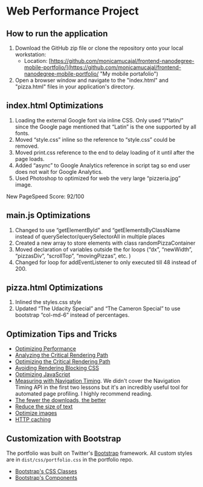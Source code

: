 # Web Performance Project


## How to run the application
1. Download the GitHub zip file or clone the repository onto your local workstation:
	* Location:  [https://github.com/monicamucajal/frontend-nanodegree-mobile-portfolio/](https://github.com/monicamucajal/frontend-nanodegree-mobile-portfolio/ "My mobile portafolio")
2. Open a browser window and navigate to the "index.html" and "pizza.html" files in your application's directory.


## index.html Optimizations
1.	Loading the external Google font via inline CSS.  Only used “/*latin/” since the Google page mentioned that “Latin” is the one supported by all fonts.
2.	Moved “style.css” inline so the reference to “style.css” could be removed.
3.	Moved print.css reference to the end  <link href="css/print.css" rel="stylesheet">  to delay loading of it until after the page loads.
4.	Added “async” to Google Analytics reference in script tag so end user does not wait for Google Analytics.
5.	Used Photoshop to optimized for web the very large “pizzeria.jpg” image.

New PageSpeed Score:  92/100


## main.js Optimizations

1.	Changed to use “getElementById” and “getElementsByClassName instead of querySelector/querySelectorAll in multiple places
2.	Created a new array to store elements with class randomPizzaContainer
3.	Moved declaration of variables outside the for loops (“dx”, “newWidth”, “pizzasDiv”, “scrollTop”, “movingPizzas”, etc. )
4.	Changed for loop for addEventListener to only executed till 48 instead of 200.


## pizza.html Optimizations
1.	Inlined the styles.css style
2.	Updated “The Udacity Special” and “The Cameron Special” to use bootstrap “col-md-6” instead of percentages.


## Optimization Tips and Tricks
* [Optimizing Performance](https://developers.google.com/web/fundamentals/performance/ "web performance")
* [Analyzing the Critical Rendering Path](https://developers.google.com/web/fundamentals/performance/critical-rendering-path/analyzing-crp.html "analyzing crp")
* [Optimizing the Critical Rendering Path](https://developers.google.com/web/fundamentals/performance/critical-rendering-path/optimizing-critical-rendering-path.html "optimize the crp!")
* [Avoiding Rendering Blocking CSS](https://developers.google.com/web/fundamentals/performance/critical-rendering-path/render-blocking-css.html "render blocking css")
* [Optimizing JavaScript](https://developers.google.com/web/fundamentals/performance/critical-rendering-path/adding-interactivity-with-javascript.html "javascript")
* [Measuring with Navigation Timing](https://developers.google.com/web/fundamentals/performance/critical-rendering-path/measure-crp.html "nav timing api"). We didn't cover the Navigation Timing API in the first two lessons but it's an incredibly useful tool for automated page profiling. I highly recommend reading.
* <a href="https://developers.google.com/web/fundamentals/performance/optimizing-content-efficiency/eliminate-downloads.html">The fewer the downloads, the better</a>
* <a href="https://developers.google.com/web/fundamentals/performance/optimizing-content-efficiency/optimize-encoding-and-transfer.html">Reduce the size of text</a>
* <a href="https://developers.google.com/web/fundamentals/performance/optimizing-content-efficiency/image-optimization.html">Optimize images</a>
* <a href="https://developers.google.com/web/fundamentals/performance/optimizing-content-efficiency/http-caching.html">HTTP caching</a>


## Customization with Bootstrap
The portfolio was built on Twitter's <a href="http://getbootstrap.com/">Bootstrap</a> framework. All custom styles are in `dist/css/portfolio.css` in the portfolio repo.

* <a href="http://getbootstrap.com/css/">Bootstrap's CSS Classes</a>
* <a href="http://getbootstrap.com/components/">Bootstrap's Components</a>
